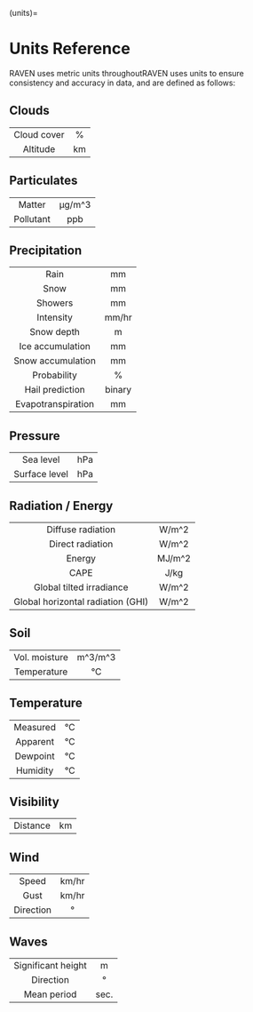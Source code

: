 (units)=
# Units Reference

RAVEN uses metric units throughoutRAVEN uses units to ensure consistency and accuracy in data, and are
defined as follows:

## Clouds
|             |    |
|:-----------:|:--:|
| Cloud cover | %  |
|  Altitude   | km |


## Particulates
|           |        |
|:---------:|:------:|
|  Matter   | μg/m^3 |
| Pollutant |  ppb   |

## Precipitation
|                    |        |
|:------------------:|:------:|
|        Rain        |   mm   |
|        Snow        |   mm   |
|      Showers       |   mm   |
|     Intensity      | mm/hr  |
|     Snow depth     |   m    |
|  Ice accumulation  |   mm   |
| Snow accumulation  |   mm   |
|    Probability     |   %    |
|  Hail prediction   | binary |
| Evapotranspiration |   mm   |

## Pressure
|                    |        |
|:------------------:|:------:|
|     Sea level      |  hPa   |
|   Surface level    |  hPa   |

## Radiation / Energy
|                                   |        |
|:---------------------------------:|:------:|
|         Diffuse radiation         | W/m^2  |
|         Direct radiation          | W/m^2  |
|              Energy               | MJ/m^2 |
|               CAPE                |  J/kg  |
|     Global tilted irradiance      | W/m^2  |
| Global horizontal radiation (GHI) | W/m^2  |


## Soil
|               |         |
|:-------------:|:-------:|
| Vol. moisture | m^3/m^3 |
|  Temperature  |   °C    |


## Temperature
|          |     |
|:--------:|:---:|
| Measured | °C  |
| Apparent | °C  |
| Dewpoint | °C  |
| Humidity | °C  |

## Visibility
|          |     |
|:--------:|:---:|
| Distance | km  |


## Wind
|           |       |
|:---------:|:-----:|
|   Speed   | km/hr |
|   Gust    | km/hr |
| Direction |   °   |

## Waves
|                    |      |
|:------------------:|:----:|
| Significant height |  m   |
|     Direction      |  °   |
|    Mean period     | sec. |